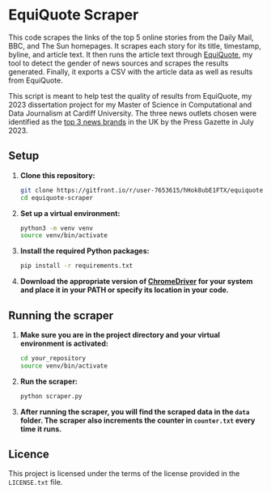 # EquiQuote Scraper

This code scrapes the links of the top 5 online stories from the Daily Mail, BBC, and The Sun homepages. It scrapes each story for its title, timestamp, byline, and article text. It then runs the article text through [EquiQuote](https://github.com/mawrxyz/source-gender-tool/), my tool to detect the gender of news sources and scrapes the results generated. Finally, it exports a CSV with the article data as well as results from EquiQuote.

This script is meant to help test the quality of results from EquiQuote, my 2023 dissertation project for my Master of Science in Computational and Data Journalism at Cardiff University. The three news outlets chosen were identified as the [top 3 news brands](https://pressgazette.co.uk/media-audience-and-business-data/media_metrics/most-popular-websites-news-uk-monthly-2/) in the UK by the Press Gazette in July 2023.

## Setup

1. **Clone this repository:**
   ```bash
   git clone https://gitfront.io/r/user-7653615/hHok8ubE1FTX/equiquote-scraper.git
   cd equiquote-scraper
   ```
2. **Set up a virtual environment:**
   ```bash
   python3 -m venv venv
   source venv/bin/activate
   ```
3. **Install the required Python packages:**
   ```bash
   pip install -r requirements.txt
   ```
4. **Download the appropriate version of [ChromeDriver](https://chromedriver.chromium.org/home) for your system and place it in your PATH or specify its location in your code.**

## Running the scraper

1. **Make sure you are in the project directory and your virtual environment is activated:**

    ```bash
    cd your_repository
    source venv/bin/activate
    ```
2. **Run the scraper:**

    ```bash
    python scraper.py
    ```
3. **After running the scraper, you will find the scraped data in the `data` folder. The scraper also increments the counter in `counter.txt` every time it runs.**

## Licence
This project is licensed under the terms of the license provided in the `LICENSE.txt` file.